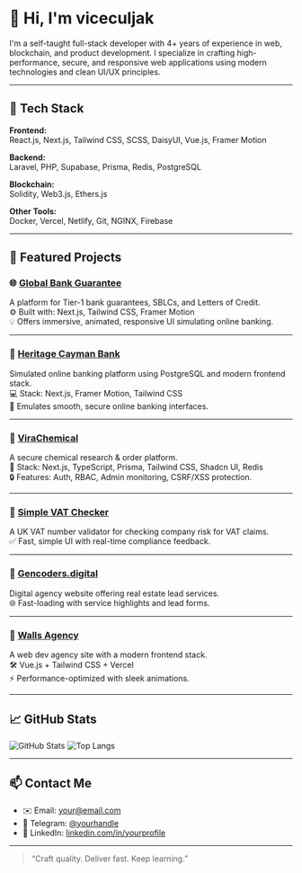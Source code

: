 # 👋 Hi, I'm viceculjak

I'm a self-taught full-stack developer with 4+ years of experience in web, blockchain, and product development. I specialize in crafting high-performance, secure, and responsive web applications using modern technologies and clean UI/UX principles.

---

## 🧠 Tech Stack

**Frontend:**  
React.js, Next.js, Tailwind CSS, SCSS, DaisyUI, Vue.js, Framer Motion

**Backend:**  
Laravel, PHP, Supabase, Prisma, Redis, PostgreSQL

**Blockchain:**  
Solidity, Web3.js, Ethers.js

**Other Tools:**  
Docker, Vercel, Netlify, Git, NGINX, Firebase

---

## 🌟 Featured Projects

### 🌐 [**Global Bank Guarantee**](https://globalfinanceguarantee.com)
A platform for Tier-1 bank guarantees, SBLCs, and Letters of Credit.  
⚙️ Built with: Next.js, Tailwind CSS, Framer Motion  
💡 Offers immersive, animated, responsive UI simulating online banking.

---

### 🏦 [**Heritage Cayman Bank**](#)
Simulated online banking platform using PostgreSQL and modern frontend stack.  
💻 Stack: Next.js, Framer Motion, Tailwind CSS  
🔐 Emulates smooth, secure online banking interfaces.

---

### 🧪 [**ViraChemical**](https://www.virachemical.com)
A secure chemical research & order platform.  
🔧 Stack: Next.js, TypeScript, Prisma, Tailwind CSS, Shadcn UI, Redis  
🔒 Features: Auth, RBAC, Admin monitoring, CSRF/XSS protection.

---

### 🧾 [**Simple VAT Checker**](https://simplevatchecker.uk)
A UK VAT number validator for checking company risk for VAT claims.  
✅ Fast, simple UI with real-time compliance feedback.

---

### 💼 [**Gencoders.digital**](https://gencoders.digital)
Digital agency website offering real estate lead services.  
🌐 Fast-loading with service highlights and lead forms.

---

### 🏢 [**Walls Agency**](#)
A web dev agency site with a modern frontend stack.  
🛠️ Vue.js + Tailwind CSS + Vercel  
⚡ Performance-optimized with sleek animations.

---

## 📈 GitHub Stats

![GitHub Stats](https://github-readme-stats.vercel.app/api?username=w&show_icons=true&hide_border=true)
![Top Langs](https://github-readme-stats.vercel.app/api/top-langs/?username=w&layout=compact&hide_border=true)

---

## 📫 Contact Me

- ✉️ Email: [your@email.com](mailto:your@email.com)
- 💬 Telegram: [@yourhandle](https://t.me/yourhandle)
- 🔗 LinkedIn: [linkedin.com/in/yourprofile](https://linkedin.com/in/yourprofile)

---

> “Craft quality. Deliver fast. Keep learning.”
